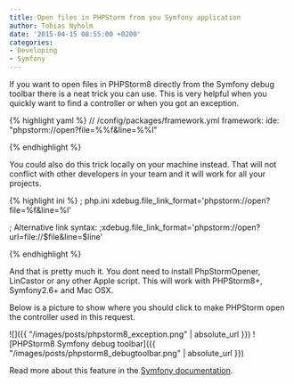 ```yaml
---
title: Open files in PHPStorm from you Symfony application
author: Tobias Nyholm
date: '2015-04-15 08:55:00 +0200'
categories:
- Developing
- Symfony
---
```


If you want to open files in PHPStorm8 directly from the Symfony debug toolbar there
is a neat trick you can use. This is very helpful when you quickly want to find 
a controller or when you got an exception.

{% highlight yaml %}
// /config/packages/framework.yml
framework:
  ide: "phpstorm://open?file=%%f&line=%%l"

{% endhighlight %}

You could also do this trick locally on your machine instead. That will not conflict
with other developers in your team and it will work for all your projects. 

{% highlight ini %}
; php.ini
xdebug.file_link_format='phpstorm://open?file=%f&line=%l'

; Alternative link syntax:
;xdebug.file_link_format='phpstorm://open?url=file://$file&line=$line'

{% endhighlight %}

And that is pretty much it. You dont need to install PhpStormOpener, LinCastor or
any other Apple script. This will work with PHPStorm8+, Symfony2.6+ and Mac OSX. 

Below is a picture to show where you should click to make PHPStorm open the controller
used in this request.

![]({{ "/images/posts/phpstorm8_exception.png" | absolute_url }})
![PHPStorm8 Symfony debug toolbar]({{ "/images/posts/phpstorm8_debugtoolbar.png" | absolute_url }})

Read more about this feature in the [Symfony documentation](https://symfony.com/doc/current/reference/configuration/framework.html#ide).
